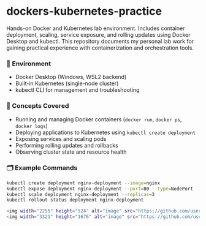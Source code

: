 # dockers-kubernetes-practice
Hands-on Docker and Kubernetes lab environment. Includes container deployment, scaling, service exposure, and rolling updates using Docker Desktop and kubectl.
This repository documents my personal lab work for gaining practical experience with containerization and orchestration tools.

### 🔧 Environment
- Docker Desktop (Windows, WSL2 backend)
- Built-in Kubernetes (single-node cluster)
- kubectl CLI for management and troubleshooting

### 🧠 Concepts Covered
- Running and managing Docker containers (`docker run`, `docker ps`, `docker logs`)
- Deploying applications to Kubernetes using `kubectl create deployment`
- Exposing services and scaling pods
- Performing rolling updates and rollbacks
- Observing cluster state and resource health

### 🗂️ Example Commands
```bash
kubectl create deployment nginx-deployment --image=nginx
kubectl expose deployment nginx-deployment --port=80 --type=NodePort
kubectl scale deployment nginx-deployment --replicas=3
kubectl rollout status deployment nginx-deployment

<img width="2255" height="524" alt="image" src="https://github.com/user-attachments/assets/6cd65618-d533-4a9b-8ddb-e51f538e980d" />
<img width="3321" height="1676" alt="image" src="https://github.com/user-attachments/assets/9f1a390b-ac88-492f-8537-7cd0a2019255" />

